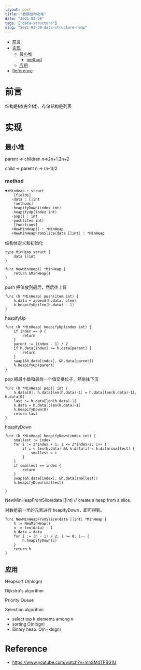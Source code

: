```yaml
---
layout: post
title: "数据结构之堆"
date: "2021-03-29"
tags: ["data-structure"]
slug: "2021-03-29-data-structure-heap"
---
```


<!-- vim-markdown-toc Redcarpet -->

* [前言](#前言)
* [实现](#实现)
    * [最小堆](#最小堆)
        * [method](#method)
    * [应用](#应用)
* [Reference](#reference)

<!-- vim-markdown-toc -->

# 前言

结构是树(完全树)，存储结构是列表

# 实现

## 最小堆

parent => children n=>2n+1,2n+2

child => parent n => (n-1)/2

### method

```
▼+MinHeap : struct
    [fields]
   -data : []int
    [methods]
   -heapifyDown(index int)
   -heapifyUp(index int)
   -pop() : int
   -push(item int)
    [functions]
   +NewMinHeap() : *MinHeap
   +NewMinHeapFromSlice(data []int) : *MinHeap
```

结构体定义和初始化

```golang
type MinHeap struct {
	data []int
}

func NewMinHeap() *MinHeap {
	return &MinHeap{}
}
```

push
把值放到最后，然后往上冒

```golang
func (h *MinHeap) push(item int) {
	h.data = append(h.data, item)
	h.heapifyUp(len(h.data) - 1)
}
```

heapifyUp

```golang
func (h *MinHeap) heapifyUp(index int) {
	if index == 0 {
		return
	}
	parent := (index - 1) / 2
	if h.data[index] >= h.data[parent] {
		return
	}
	swap(&h.data[index], &h.data[parent])
	h.heapifyUp(parent)
}
```

pop
把最小值和最后一个值交换位子，然后往下沉

```golang
func (h *MinHeap) pop() int {
	h.data[0], h.data[len(h.data)-1] = h.data[len(h.data)-1], h.data[0]
	last := h.data[len(h.data)-1]
	h.data = h.data[:len(h.data)-1]
	h.heapifyDown(0)
	return last
}
```

heapifyDown

```golang
func (h *MinHeap) heapifyDown(index int) {
	smallest := index
	for i := 2*index + 1; i <= 2*index+2; i++ {
		if i < len(h.data) && h.data[i] < h.data[smallest] {
			smallest = i
		}
	}
	if smallest == index {
		return
	}
	swap(&h.data[index], &h.data[smallest])
	h.heapifyDown(smallest)

}

```

NewMinHeapFromSlice(data []int) // create a heap from a slice.

对数组前一半的元素进行 heapifyDown，即可得到。

```golang
func NewMinHeapFromSlice(data []int) *MinHeap {
	h := NewMinHeap()
	n := len(data) - 1
	h.data = data
	for i := (n - 1) / 2; i >= 0; i-- {
		h.heapifyDown(i)
	}
	return h
}
```

## 应用

Heapsort O(nlogn)

Dijkstra's algorithm

Priority Queue

Selection algorithm

- select top k elements among n
- sorting O(nlogn)
- Binary heap: O(n+klogn)

# Reference

- https://www.youtube.com/watch?v=mnSMdTPBG1U
